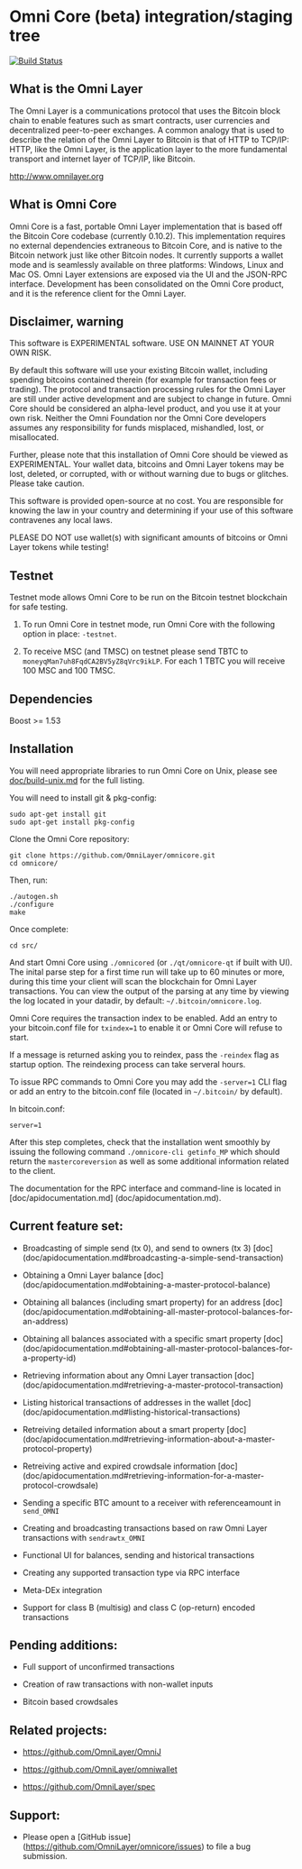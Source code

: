 Omni Core (beta) integration/staging tree
=========================================

[![Build Status](https://travis-ci.org/OmniLayer/omnicore.svg?branch=omnicore-0.0.10)](https://travis-ci.org/OmniLayer/omnicore)

What is the Omni Layer
----------------------
The Omni Layer is a communications protocol that uses the Bitcoin block chain to enable features such as smart contracts, user currencies and decentralized peer-to-peer exchanges. A common analogy that is used to describe the relation of the Omni Layer to Bitcoin is that of HTTP to TCP/IP: HTTP, like the Omni Layer, is the application layer to the more fundamental transport and internet layer of TCP/IP, like Bitcoin.

http://www.omnilayer.org

What is Omni Core
-----------------

Omni Core is a fast, portable Omni Layer implementation that is based off the Bitcoin Core codebase (currently 0.10.2). This implementation requires no external dependencies extraneous to Bitcoin Core, and is native to the Bitcoin network just like other Bitcoin nodes. It currently supports a wallet mode and is seamlessly available on three platforms: Windows, Linux and Mac OS. Omni Layer extensions are exposed via the UI and the JSON-RPC interface. Development has been consolidated on the Omni Core product, and it is the reference client for the Omni Layer.

Disclaimer, warning
-------------------
This software is EXPERIMENTAL software. USE ON MAINNET AT YOUR OWN RISK.

By default this software will use your existing Bitcoin wallet, including spending bitcoins contained therein (for example for transaction fees or trading).
The protocol and transaction processing rules for the Omni Layer are still under active development and are subject to change in future.
Omni Core should be considered an alpha-level product, and you use it at your own risk. Neither the Omni Foundation nor the Omni Core developers assumes any responsibility for funds misplaced, mishandled, lost, or misallocated.

Further, please note that this installation of Omni Core should be viewed as EXPERIMENTAL. Your wallet data, bitcoins and Omni Layer tokens may be lost, deleted, or corrupted, with or without warning due to bugs or glitches. Please take caution.

This software is provided open-source at no cost. You are responsible for knowing the law in your country and determining if your use of this software contravenes any local laws.

PLEASE DO NOT use wallet(s) with significant amounts of bitcoins or Omni Layer tokens while testing!

Testnet
-------

Testnet mode allows Omni Core to be run on the Bitcoin testnet blockchain for safe testing.

1. To run Omni Core in testnet mode, run Omni Core with the following option in place: `-testnet`.

2. To receive MSC (and TMSC) on testnet please send TBTC to `moneyqMan7uh8FqdCA2BV5yZ8qVrc9ikLP`. For each 1 TBTC you will receive 100 MSC and 100 TMSC.

Dependencies
------------
Boost >= 1.53

Installation
------------

You will need appropriate libraries to run Omni Core on Unix, 
please see [doc/build-unix.md](doc/build-unix.md) for the full listing.

You will need to install git & pkg-config:

```
sudo apt-get install git
sudo apt-get install pkg-config
```

Clone the Omni Core repository:

```
git clone https://github.com/OmniLayer/omnicore.git
cd omnicore/
```

Then, run:

```
./autogen.sh
./configure
make
```
Once complete:

```
cd src/
```
And start Omni Core using `./omnicored` (or `./qt/omnicore-qt` if built with UI). The inital parse step for a first time run
will take up to 60 minutes or more, during this time your client will scan the blockchain for Omni Layer transactions. You can view the 
output of the parsing at any time by viewing the log located in your datadir, by default: `~/.bitcoin/omnicore.log`.

Omni Core requires the transaction index to be enabled. Add an entry to your bitcoin.conf file for `txindex=1` to enable it or Omni Core will refuse to start.

If a message is returned asking you to reindex, pass the `-reindex` flag as startup option. The reindexing process can take serveral hours.

To issue RPC commands to Omni Core you may add the `-server=1` CLI flag or add an entry to the bitcoin.conf file (located in `~/.bitcoin/` by default).

In bitcoin.conf:
```
server=1
```

After this step completes, check that the installation went smoothly by issuing the following command `./omnicore-cli getinfo_MP` which should return the `mastercoreversion` as well as some
additional information related to the client.

The documentation for the RPC interface and command-line is located in [doc/apidocumentation.md] (doc/apidocumentation.md).

Current feature set:
--------------------

* Broadcasting of simple send (tx 0), and send to owners (tx 3) [doc] (doc/apidocumentation.md#broadcasting-a-simple-send-transaction)

* Obtaining a Omni Layer balance [doc] (doc/apidocumentation.md#obtaining-a-master-protocol-balance)

* Obtaining all balances (including smart property) for an address [doc] (doc/apidocumentation.md#obtaining-all-master-protocol-balances-for-an-address)

* Obtaining all balances associated with a specific smart property [doc] (doc/apidocumentation.md#obtaining-all-master-protocol-balances-for-a-property-id)

* Retrieving information about any Omni Layer transaction [doc] (doc/apidocumentation.md#retrieving-a-master-protocol-transaction)

* Listing historical transactions of addresses in the wallet [doc] (doc/apidocumentation.md#listing-historical-transactions)                            

* Retreiving detailed information about a smart property [doc] (doc/apidocumentation.md#retrieving-information-about-a-master-protocol-property)

* Retreiving active and expired crowdsale information [doc] (doc/apidocumentation.md#retrieving-information-for-a-master-protocol-crowdsale)

* Sending a specific BTC amount to a receiver with referenceamount in `send_OMNI`

* Creating and broadcasting transactions based on raw Omni Layer transactions with `sendrawtx_OMNI`

* Functional UI for balances, sending and historical transactions

* Creating any supported transaction type via RPC interface

* Meta-DEx integration

* Support for class B (multisig) and class C (op-return) encoded transactions

Pending additions:
------------------

* Full support of unconfirmed transactions

* Creation of raw transactions with non-wallet inputs

* Bitcoin based crowdsales

Related projects:
-----------------

* https://github.com/OmniLayer/OmniJ

* https://github.com/OmniLayer/omniwallet

* https://github.com/OmniLayer/spec

Support:
--------

* Please open a [GitHub issue] (https://github.com/OmniLayer/omnicore/issues) to file a bug submission.
